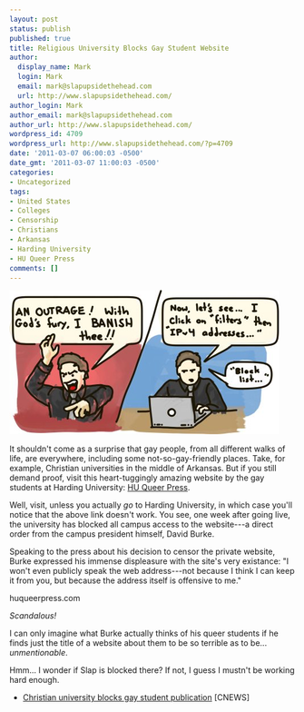```yaml
---
layout: post
status: publish
published: true
title: Religious University Blocks Gay Student Website
author:
  display_name: Mark
  login: Mark
  email: mark@slapupsidethehead.com
  url: http://www.slapupsidethehead.com/
author_login: Mark
author_email: mark@slapupsidethehead.com
author_url: http://www.slapupsidethehead.com/
wordpress_id: 4709
wordpress_url: http://www.slapupsidethehead.com/?p=4709
date: '2011-03-07 06:00:03 -0500'
date_gmt: '2011-03-07 11:00:03 -0500'
categories:
- Uncategorized
tags:
- United States
- Colleges
- Censorship
- Christians
- Arkansas
- Harding University
- HU Queer Press
comments: []
---
```

![A man angrily screams,](/wp-content/media/2011/03/censorship.jpg "Not as dramatic as I had hoped...")

It shouldn't come as a surprise that gay people, from all different walks of life, are everywhere, including some not-so-gay-friendly places. Take, for example, Christian universities in the middle of Arkansas. But if you still demand proof, visit this heart-tuggingly amazing website by the gay students at Harding University: [HU Queer Press](http://huqueerpress.com/ "Amazing, inspiring stuff. With a great design to boot!").

Well, visit, unless you actually _go_ to Harding University, in which case you'll notice that the above link doesn't work. You see, one week after going live, the university has blocked all campus access to the website---a direct order from the campus president himself, David Burke.

Speaking to the press about his decision to censor the private website, Burke expressed his immense displeasure with the site's very existance: "I won't even publicly speak the web address---not because I think I can keep it from you, but because the address itself is offensive to me."

huqueerpress.com

_Scandalous!_

I can only imagine what Burke actually thinks of his queer students if he finds just the title of a website about them to be so terrible as to be... _unmentionable_.

Hmm... I wonder if Slap is blocked there? If not, I guess I mustn't be working hard enough.

- [Christian university blocks gay student publication](http://cnews.canoe.ca/CNEWS/World/2011/03/03/17484921.html) [CNEWS]

